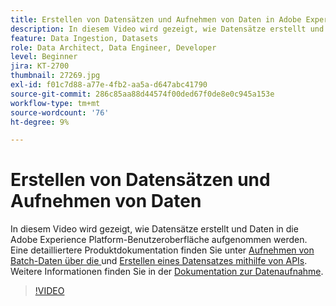 ```yaml
---
title: Erstellen von Datensätzen und Aufnehmen von Daten in Adobe Experience Platform
description: In diesem Video wird gezeigt, wie Datensätze erstellt und Daten in die Adobe Experience Platform-Benutzeroberfläche aufgenommen werden.
feature: Data Ingestion, Datasets
role: Data Architect, Data Engineer, Developer
level: Beginner
jira: KT-2700
thumbnail: 27269.jpg
exl-id: f01c7d88-a77e-4fb2-aa5a-d647abc41790
source-git-commit: 286c85aa88d44574f00ded67f0de8e0c945a153e
workflow-type: tm+mt
source-wordcount: '76'
ht-degree: 9%

---
```


# Erstellen von Datensätzen und Aufnehmen von Daten

In diesem Video wird gezeigt, wie Datensätze erstellt und Daten in die Adobe Experience Platform-Benutzeroberfläche aufgenommen werden. Eine detailliertere Produktdokumentation finden Sie unter [Aufnehmen von Batch-Daten über die ](https://experienceleague.adobe.com/docs/experience-platform/ingestion/tutorials/ingest-batch-data.html?lang=de) und [Erstellen eines Datensatzes mithilfe von APIs](https://experienceleague.adobe.com/docs/experience-platform/catalog/datasets/create.html). Weitere Informationen finden Sie in der [Dokumentation zur Datenaufnahme](https://experienceleague.adobe.com/docs/experience-platform/ingestion/home.html?lang=de).

>[!VIDEO](https://video.tv.adobe.com/v/27269?learn=on&enablevpops)

